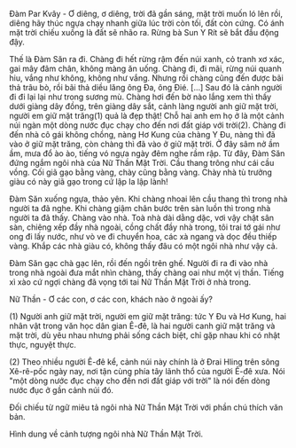 Đàm Par Kvây - Ơ diêng, ơ diêng, trời đã gần sáng, mặt trời muốn ló lên rồi, diêng hãy thúc ngựa chạy nhanh giữa lúc trời còn tối, đất còn cứng. Có ánh mặt trời chiếu xuống là đất sẽ nhão ra. Rừng bà Sun Y Rít sẽ bắt đầu động đậy.

Thế là Đàm Săn ra đi. Chàng đi hết rừng rậm đến núi xanh, cỏ tranh xơ xác, gai mây đâm chân, không màng ăn uống. Chàng đi, đi mãi, rừng núi quanh hiu, vắng như không, không như vắng. Nhưng rồi chàng cũng đến được bãi thả trâu bò, rồi bãi thả diều lăng ông Đa, ông Đié. [...] Sau đó là cảnh người đi đi lại lại như trong sương mù. Chàng hơi đến bờ nào lắng xem thì thấy dưới giàng dây đồng, trên giàng dây sắt, cảnh làng người anh giữ mặt trời, người em giữ mặt trăng(1) quả là đẹp thật! Chỗ hai anh em họ ở là một cảnh núi ngàn một dòng nước đục chạy cho đến nơi đất giáp với trời(2). Chàng đi đến nhà cô gái không chồng, nàng Hơ Kung của chàng Y Đu, nàng thì đã vào ở giữ mặt trăng, còn chàng thì đã vào ở giữ mặt trời. Ở đây sâm nở ầm ầm, mưa đổ ào ào, tiếng vó ngựa ngày đêm nghe rầm rập. Từ đây, Đàm Săn đứng ngắm ngôi nhà của Nữ Thần Mặt Trời. Cầu thang trông như cái cầu vồng. Cối giã gạo bằng vàng, chày cũng bằng vàng. Chày nhà tù trưởng giàu có này giã gạo trong cứ lập la lập lành!

Đàm Săn xuống ngựa, thảo yên. Khi chàng nhoai lên cầu thang thì trong nhà người ta đã nghe. Khi chàng giậm chân bước trên sàn luồn thì trong nhà người ta đã thấy. Chàng vào nhà. Toà nhà dài dằng dặc, vơi vậy chật sân sàn, chiêng xếp đầy nhà ngoài, cồng chất đầy nhà trong, tôi trai tớ gái như ong đi lấy nước, như vò ve đi chuyển hoa, các xà ngang và dọc đều thiếp vàng. Khắp các nhà giàu có, không thấy đâu có một ngôi nhà như vậy cả.

Đàm Săn gạc chà gạc lên, rồi đến ngồi trên ghế. Người đi ra đi vào nhà trong nhà ngoài đưa mắt nhìn chàng, thấy chàng oai như một vị thần. Tiếng xì xào cứ ngợi chàng đã vọng tới tai Nữ Thần Mặt Trời ở nhà trong.

Nữ Thần - Ơ các con, ơ các con, khách nào ở ngoài ấy?

(1) Người anh giữ mặt trời, người em giữ mặt trăng: tức Y Đu và Hơ Kung, hai nhân vật trong văn học dân gian Ê-đê, là hai người canh giữ mặt trăng và mặt trời, dù yêu nhau nhưng phải sống cách biệt, chỉ gặp nhau khi có nhật thực, nguyệt thực.

(2) Theo nhiều người Ê-đê kể, cảnh núi này chính là ở Đrai Hling trên sông Xê-rê-pốc ngày nay, nơi tận cùng phía tây lãnh thổ của người Ê-đê xưa. Nói "một dòng nước đục chạy cho đến nơi đất giáp với trời" là nói đến dòng nước đục ở gần cảnh núi đó.

Đối chiếu từ ngữ miêu tả ngôi nhà Nữ Thần Mặt Trời với phần chú thích văn bản.

Hình dung về cảnh tượng ngôi nhà Nữ Thần Mặt Trời.